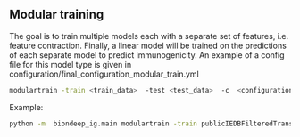 ## Modular training

The goal is to train multiple models each with a separate set of features, i.e. feature contraction.
Finally, a linear model will be trained on the predictions of each separate model to predict
immunogenicity. An example of a config file for this model type is given in
configuration/final_configuration_modular_train.yml

```bash
modulartrain -train <train_data>  -test <test_data>  -c  <configuration_file> -n  <name>
```

Example:

```bash
python -m  biondeep_ig.main modulartrain -train publicIEDBFilteredTransformerS128_20210827_out.csv  -test optimaAnonymizedimmunogenicityTransformerS128_20210818_out.tsv  -c modular_train.yml -n  test_modulartrain
```
